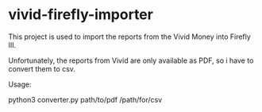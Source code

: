# vivid-firefly-importer

This project is used to import the reports from the Vivid Money into Firefly III.

Unfortunately, the reports from Vivid are only available as PDF, so i have to convert them to csv.

Usage:

python3 converter.py path/to/pdf /path/for/csv